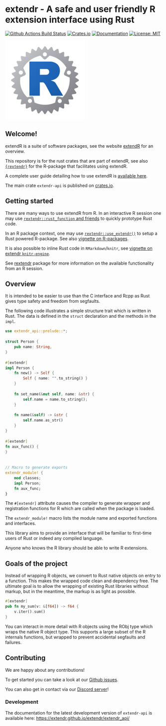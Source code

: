 # extendr - A safe and user friendly R extension interface using Rust

[![Github Actions Build Status](https://github.com/extendr/extendr/workflows/Tests/badge.svg)](https://github.com/extendr/extendr/actions)
[![Crates.io](https://img.shields.io/crates/v/extendr-api.svg)](https://crates.io/crates/extendr-api)
[![Documentation](https://docs.rs/extendr-api/badge.svg)](https://docs.rs/extendr-api)
[![License: MIT](https://img.shields.io/badge/License-MIT-yellow.svg)](https://opensource.org/licenses/MIT)

[![Logo](https://github.com/extendr/extendr/raw/master/extendr-logo-256.png)](https://github.com/extendr/extendr/raw/master/extendr-logo-256.png)

## Welcome!

extendR is a suite of software packages, see the website [extendR](https://extendr.github.io/) for an overview.

This repository is for the rust crates that are part of extendR,
see also [`{rextendr}`](https://extendr.github.io/rextendr/) for the R-package that facilitates using extendR.

A complete user guide detailing how to use extendR is [available here](https://extendr.github.io/user-guide/).

The main crate `extendr-api` is published on [crates.io](https://crates.io/crates/extendr-api).

## Getting started

There are many ways to use extendR from R. In an interactive R session one may
use [`rextendr::rust_function` and friends](https://extendr.github.io/rextendr/reference/rust_source.html)
to quickly prototype Rust code.

In an R package context, one may use [`rextendr::use_extendr()`](https://extendr.github.io/rextendr/reference/use_extendr.html) to setup a Rust powered R-package. See also [vignette on R-packages](https://extendr.github.io/rextendr/articles/package.html).

It is also possible to inline Rust code in `RMarkdown`/`knitr`, see [vignette on extendr `knitr-engine`](https://extendr.github.io/rextendr/articles/rmarkdown.html).

See [rextendr](https://extendr.github.io/rextendr/) package for more information
on the available functionality from an R session.

## Overview

It is intended to be easier to use than the C interface and
Rcpp as Rust gives type safety and freedom from segfaults.

The following code illustrates a simple structure trait
which is written in Rust. The data is defined in the `struct`
declaration and the methods in the `impl`.

```rust
use extendr_api::prelude::*;

struct Person {
    pub name: String,
}

#[extendr]
impl Person {
    fn new() -> Self {
        Self { name: "".to_string() }
    }

    fn set_name(&mut self, name: &str) {
        self.name = name.to_string();
    }

    fn name(&self) -> &str {
        self.name.as_str()
    }
}

#[extendr]
fn aux_func() {
}


// Macro to generate exports
extendr_module! {
    mod classes;
    impl Person;
    fn aux_func;
}
```

The `#[extendr]` attribute causes the compiler to generate
wrapper and registration functions for R which are called
when the package is loaded.

The `extendr_module!` macro lists the module name and exported functions
and interfaces.

This library aims to provide an interface that will be familiar to
first-time users of Rust or indeed any compiled language.

Anyone who knows the R library should be able to write R extensions.

## Goals of the project

Instead of wrapping R objects, we convert to Rust native objects
on entry to a function. This makes the wrapped code clean and dependency
free. The ultimate goal is to allow the wrapping of existing
Rust libraries without markup, but in the meantime, the markup
is as light as possible.

```rust
#[extendr]
pub fn my_sum(v: &[f64]) -> f64 {
    v.iter().sum()
}
```

You can interact in more detail with R objects using the RObj
type which wraps the native R object type. This supports a large
subset of the R internals functions, but wrapped to prevent
accidental segfaults and failures.

## Contributing

We are happy about any contributions!

To get started you can take a look at our [Github issues](https://github.com/extendr/extendr/issues).

You can also get in contact via our [Discord server](https://discord.gg/7hmApuc)!

### Development

The documentation for the latest development version of `extendr-api` is available here: 
<https://extendr.github.io/extendr/extendr_api/>
